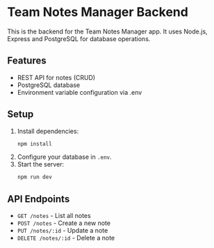 # Team Notes Manager Backend

This is the backend for the Team Notes Manager app. It uses Node.js, Express and PostgreSQL for database operations.

## Features
- REST API for notes (CRUD)
- PostgreSQL database
- Environment variable configuration via .env

## Setup
1. Install dependencies:
   ```bash
   npm install
   ```
2. Configure your database in `.env`.
3. Start the server:
   ```bash
   npm run dev
   ```

## API Endpoints
- `GET /notes` - List all notes
- `POST /notes` - Create a new note
- `PUT /notes/:id` - Update a note
- `DELETE /notes/:id` - Delete a note
